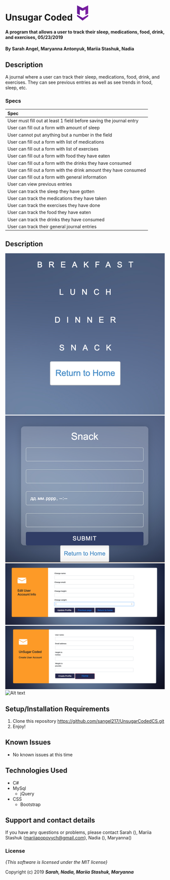 # Unsugar Coded ![alt text](https://github.com/adam-p/markdown-here/raw/master/src/common/images/icon48.png "Logo Title Text 1")

#### A program that allows a user to track their sleep, medications, food, drink, and exercises, 05/23/2019

#### By **Sarah Angel, Maryanna Antonyuk, Mariia Stashuk, Nadia**

## Description

A journal where a user can track their sleep, medications, food, drink, and exercises.  They can see previous entries as well as see trends in food, sleep, etc.



### Specs
| Spec |
| :-------------     |
| User must fill out at least 1 field before saving the journal entry |User clicks submit on empty page|Pop-up asking them to enter data|
| User can fill out a form with amount of sleep | User enters number |Journal entry created with that amount of sleep|
| User cannot put anything but a number in the field | Input: blah | Output: Ask user for valid sleep
| User can fill out a form with list of medications | User enters information |Journal entry created with that information|
| User can fill out a form with list of exercises | User enters information |Journal entry created with that information|
| User can fill out a form with food they have eaten | User enters information |Journal entry created with that information|
| User can fill out a form with the drinks they have consumed | User enters information |Journal entry created with that information|
| User can fill out a form with the drink amount they have consumed | User enters information |Journal entry created with that information|
| User can fill out a form with general information | User enters information |Journal entry created with that information|
| User can view previous entries|Journal entry created|A link is created with timedate stamp and made available to user|
| User can track the sleep they have gotten|User clicks 'Track sleep' button|A list with clickable entries is generated of all journal entries which have contents for the sleep field with the contents of the sleep field displayed|
| User can track the medications they have taken |User clicks 'Track medications' button|A list with clickable entries is generated of all journal entries which have contents for that field with the contents of that field displayed|
| User can track the exercises they have done|User clicks 'Track exercises' button|A list with clickable entries is generated of all journal entries which have contents for that field with the contents of that field displayed|
| User can track the food they have eaten|User clicks 'Track diet' button|A list with clickable entries is generated of all journal entries which have contents for that field with the contents of that field displayed|
| User can track the drinks they have consumed|User clicks 'Track drinks' button|A list with clickable entries is generated of all journal entries which have contents for that field with the contents of that field displayed|
| User can track their general journal entries |User clicks 'Track general' button|A list with clickable entries is generated of all journal entries which have contents for that field with the contents of that field displayed|

## Description
![Alt text](/img/1.png)
![Alt text](/img/2.png)
![Alt text](/img/3.png)
![Alt text](/img/4.png)
![Alt text](/img/5.png)



## Setup/Installation Requirements

1. Clone this repository https://github.com/sangel217/UnsugarCodedCS.git
2. Enjoy!



## Known Issues
* No known issues at this time

## Technologies Used

* C#
* MySql
  * jQuery
* CSS
  * Bootstrap

## Support and contact details

If you have any questions or problems, please contact  Sarah (), Mariia Stashuk (mariiapopovych@gmail.com), Nadia (), Maryanna()

### License

*{This software is licensed under the MIT license}*

Copyright (c) 2019 **_Sarah, Nadia, Mariia Stashuk, Maryanna_**
